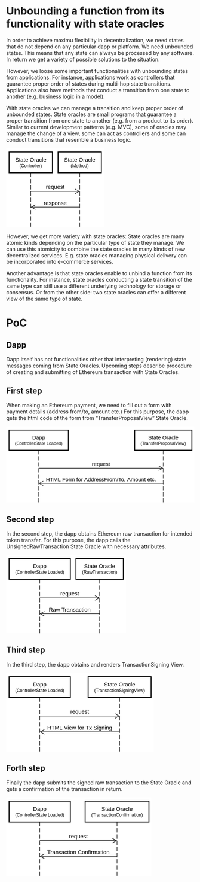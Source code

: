 # Unbounding a function from its functionality with state oracles

In order to achieve maximu flexibility in decentralization, we need states that do not depend on any particular dapp or platform. We need unbounded states. This means that any state can always be processed by any software. In return we get a variety of possible solutions to the situation.

However, we loose some important functionalities with unbounding states from applications. For instance, applications work as controllers that guarantee proper order of states during multi-hop state transitions. Applications also have methods that conduct a transition from one state to another (e.g. business logic in a model).

With state oracles we can manage a transition and keep proper order of unbounded states. State oracles are small programs that guarantee a proper transition from one state to another (e.g. from a product to its order). Similar to current development patterns (e.g. MVC), some of oracles may manage the change of a view, some can act as controllers and some can conduct transitions that resemble a business logic.

![State Oracles General Scheme](/docs/images/so-general-scheme.png?raw=true "State Oracles General Scheme")

However, we get more variety with state oracles: State oracles are many atomic kinds depending on the particular type of state they manage. We can use this atomicity to combine the state oracles in many kinds of new decentralized services. E.g. state oracles managing physical delivery can be incorporated into e-commerce services.

Another advantage is that state oracles enable to unbind a function from its functionality. For instance, state oracles conducting a state transition of the same type can still use a different underlying technology for storage or consensus. Or from the other side: two state oracles can offer a different view of the same type of state.

# PoC

## Dapp
Dapp itself has not functionalities other that interpreting (rendering) state messages coming from State Oracles. Upcoming steps describe procedure of creating and submitting of Ethereum transaction with State Oracles.

## First step
When making an Ethereum payment, we need to fill out a form with payment details (address from/to, amount etc.) For this purpose, the dapp gets the html code of the form from “TransferProposalView” State Oracle.

![Step 1](/docs/images/eth-tx1.png?raw=true "Step 1")

## Second step
In the second step, the dapp obtains Ethereum raw transaction for intended token transfer. For this purpose, the dapp calls the UnsignedRawTransaction State Oracle with necessary attributes.

![Step 2](/docs/images/eth-tx2.png?raw=true "Step 2")

## Third step
In the third step, the dapp obtains and renders TransactionSigning View.

![Step 3](/docs/images/eth-tx3.png?raw=true "Step 3")

## Forth step
Finally the dapp submits the signed raw transaction to the State Oracle and gets a confirmation of the transaction in return.

![Step 4](/docs/images/eth-tx4.png?raw=true "Step 4")